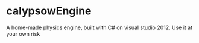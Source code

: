 # calypsowEngine
A home-made physics engine, built with C# on visual studio 2012.
Use it at your own risk
